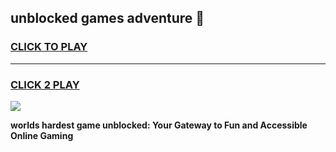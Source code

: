 
## unblocked games adventure 👋
<h3>
<a href="https://premium.freeplayer.one?title=unblocked_games_adventure&ref=13F">CLICK TO PLAY</a></h3>
<hr>

<h3>
<a href="https://premium.freeplayer.one?title=unblocked_games_adventure&ref=13F">CLICK 2 PLAY</a>
  
</h3>

<a href="https://premium.freeplayer.one?title=unblocked_games_adventure&ref=12F/"><img src="https://clearcache.store/games.png"></a>


**worlds hardest game unblocked: Your Gateway to Fun and Accessible Online Gaming**
